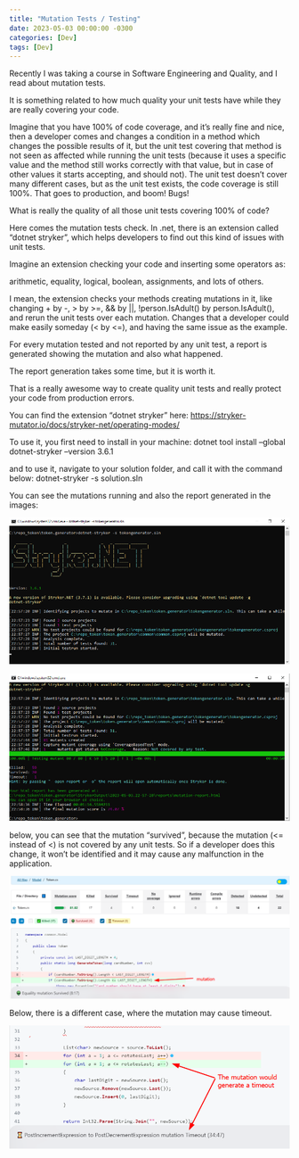 ```yaml
---
title: "Mutation Tests / Testing"
date: 2023-05-03 00:00:00 -0300
categories: [Dev]
tags: [Dev]
---
```


Recently I was taking a course in Software Engineering and Quality, and I read about mutation tests.

It is something related to how much quality your unit tests have while they are really covering your code.

Imagine that you have 100% of code coverage, and it’s really fine and nice, then a developer comes and changes a condition in a method which changes the possible results of it, but the unit test covering that method is not seen as affected while running the unit tests (because it uses a specific value and the method still works correctly with that value, but in case of other values it starts accepting, and should not). The unit test doesn’t cover many different cases, but as the unit test exists, the code coverage is still 100%. That goes to production, and boom! Bugs!

What is really the quality of all those unit tests covering 100% of code?

Here comes the mutation tests check. In .net, there is an extension called “dotnet stryker”, which helps developers to find out this kind of issues with unit tests.

Imagine an extension checking your code and inserting some operators as:

arithmetic, equality, logical, boolean, assignments, and lots of others.

I mean, the extension checks your methods creating mutations in it, like changing + by -, > by >=, && by ||, !person.IsAdult() by person.IsAdult(), and rerun the unit tests over each mutation. Changes that a developer could make easily someday (< by <=), and having the same issue as the example.

For every mutation tested and not reported by any unit test, a report is generated showing the mutation and also what happened.

The report generation takes some time, but it is worth it.

That is a really awesome way to create quality unit tests and really protect your code from production errors.

You can find the extension “dotnet stryker” here: https://stryker-mutator.io/docs/stryker-net/operating-modes/

To use it, you first need to install in your machine:
dotnet tool install –global dotnet-stryker –version 3.6.1

and to use it, navigate to your solution folder, and call it with the command below:
dotnet-stryker -s solution.sln

You can see the mutations running and also the report generated in the images:

![Example 1](/assets/mutation-example1.png "Example 1")


![Example 2](/assets/mutation-example2.png "Example 2")


below, you can see that the mutation “survived”, because the mutation (<= instead of <) is not covered by any unit tests. So if a developer does this change, it won’t be identified and it may cause any malfunction in the application.

![Example 3](/assets/mutation-example3.png "Example 3")


Below, there is a different case, where the mutation may cause timeout.


![Example 4](/assets/mutation-example4.png "Example 4")
